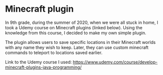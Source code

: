 # Minecraft plugin
In 9th grade, during the summer of 2020, when we were all stuck in home, I took a Udemy course on Minecraft plugins (linked below). Using the knowledge from this course, I decided to make my own simple plugin.

The plugin allows users to save specific locations in their Minecraft worlds with any name they wish to keep. Later, they can use custom minecraft commands to teleport to locations saved earlier.

Link to the Udemy course I used: https://www.udemy.com/course/develop-minecraft-plugins-java-programming/
